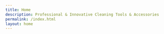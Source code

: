 ```yaml
---
title: Home
description: Professional & Innovative Cleaning Tools & Accessories
permalink: /index.html
layout: home
---
```

